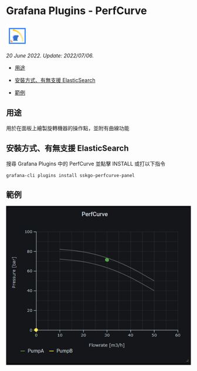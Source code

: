 # Grafana Plugins - PerfCurve 

![img](PerfCurve_icon.png)

*20 June 2022. Update: 2022/07/06.*

* [用途](#use)

* [安裝方式、有無支援 ElasticSearch](#install)

* [範例](#example)

<h2 id="use">用途</h2>

用於在面板上繪製旋轉機器的操作點，並附有曲線功能

<h2 id="install">安裝方式、有無支援 ElasticSearch</h2>

搜尋 Grafana Plugins 中的 PerfCurve 並點擊 INSTALL 或打以下指令

    grafana-cli plugins install sskgo-perfcurve-panel

<h2 id="example">範例</h2>

![img](PerfCurve.png)

